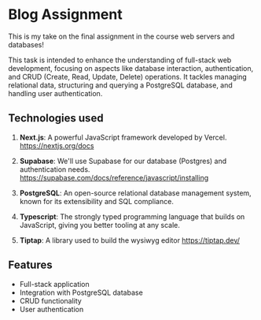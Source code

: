 # Blog Assignment

This is my take on the final assignment in the course web servers and databases!

This task is intended to enhance the understanding of full-stack web development, focusing on aspects like database interaction, authentication, and CRUD (Create, Read, Update, Delete) operations. It tackles managing relational data, structuring and querying a PostgreSQL database, and handling user authentication.

## Technologies used

1. **Next.js**: A powerful JavaScript framework developed by Vercel.
   https://nextjs.org/docs

2. **Supabase**: We'll use Supabase for our database (Postgres) and authentication needs.
   https://supabase.com/docs/reference/javascript/installing

3. **PostgreSQL**: An open-source relational database management system, known for its extensibility and SQL compliance.

4. **Typescript**: The strongly typed programming language that builds on JavaScript, giving you better tooling at any scale.

5. **Tiptap**: A library used to build the wysiwyg editor https://tiptap.dev/

## Features

- Full-stack application
- Integration with PostgreSQL database
- CRUD functionality
- User authentication
